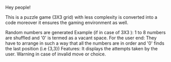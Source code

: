 Hey people!

This is a puzzle game (3X3 grid) with less complexity is converted into a code moreover it ensures the gaming environment as well.

Random numbers are generated 
Example (if in case of 3X3 ):
     1 to 8 numbers are shuffled and '0' is termed as a vacant space.
     For the user end: They have to arrange in such a way that all the numbers are in order and '0' finds the last position (i.e {3,3})
Features:
     It displays the attempts taken by the user.
     Warning in case of invalid move or choice.
     
     
     
